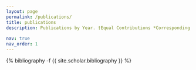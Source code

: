 ```yaml
---
layout: page
permalink: /publications/
title: publications
description: Publications by Year. †Equal Contributions *Corresponding Authors
        
nav: true
nav_order: 1
---
```

<!-- _pages/publications.md -->
<div class="publications">

{% bibliography -f {{ site.scholar.bibliography }} %}

</div>
